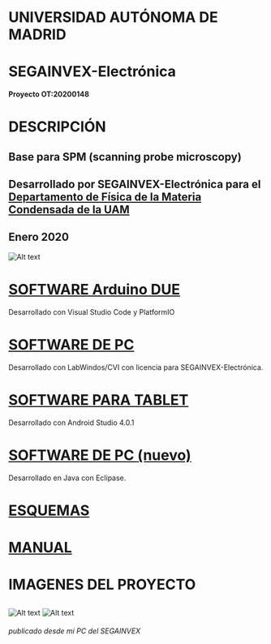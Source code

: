 # UNIVERSIDAD AUTÓNOMA DE MADRID
# SEGAINVEX-Electrónica
**Proyecto OT:20200148**
# DESCRIPCIÓN
## Base para SPM  (scanning probe microscopy) 
## Desarrollado por SEGAINVEX-Electrónica para el [Departamento de Física de la Materia Condensada de la UAM](https://www.fmc.uam.es/research/nano-spm-lab/)
## Enero 2020
![Alt text](https://github.com/SEGAINVEX-ELECTRONICA/Base-SPM-20200148/blob/master/Imagenes/BaseSPM_20200148_1.jpg "frontal")

# [SOFTWARE Arduino DUE](https://github.com/PatricioCoronado/Base-SPM-Arduino-DUE)
Desarrollado con Visual Studio Code y PlatformIO

# [SOFTWARE DE PC](https://github.com/PatricioCoronado/Base-SPM-CVI)
Desarrollado con LabWindos/CVI con licencia para SEGAINVEX-Electrónica.

# [SOFTWARE PARA TABLET](https://github.com/PatricioCoronado/Base-SPM-tablet)
Desarrollado con Android Studio 4.0.1

# [SOFTWARE DE PC (nuevo)](https://github.com/PatricioCoronado/Base-SPM-Java)
Desarrollado en Java con Eclipase.

# [ESQUEMAS](https://github.com/SEGAINVEX-ELECTRONICA/Base-SPM-20200148/blob/master/Esquemas)

# [MANUAL](https://github.com/SEGAINVEX-ELECTRONICA/Base-SPM-20200148/blob/master/Manual/Manual_Base_SPM_20200148.pdf)
## 
# IMAGENES DEL PROYECTO
##
![Alt text](https://github.com/SEGAINVEX-ELECTRONICA/Base-SPM-20200148/blob/master/Imagenes/BaseSPM_20200148_3.jpg "equipo")
![Alt text](https://github.com/SEGAINVEX-ELECTRONICA/Base-SPM-20200148/blob/master/Imagenes/BaseSPM_20200148_4.jpg "interior")

###### publicado desde mi PC del SEGAINVEX
